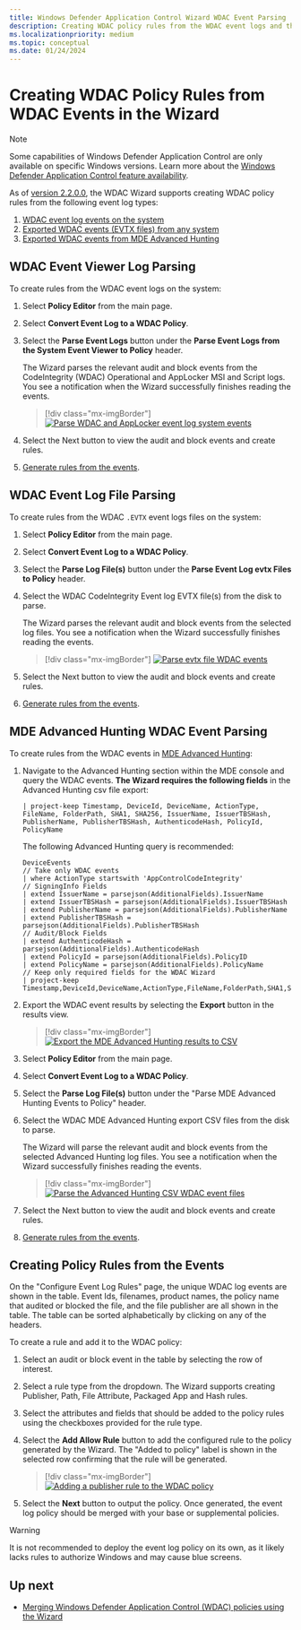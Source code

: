 ```yaml
---
title: Windows Defender Application Control Wizard WDAC Event Parsing
description: Creating WDAC policy rules from the WDAC event logs and the MDE Advanced Hunting WDAC events.
ms.localizationpriority: medium
ms.topic: conceptual
ms.date: 01/24/2024
---
```


# Creating WDAC Policy Rules from WDAC Events in the Wizard

> [!NOTE]
> Some capabilities of Windows Defender Application Control are only available on specific Windows versions. Learn more about the [Windows Defender Application Control feature availability](../feature-availability.md).

As of [version 2.2.0.0](https://webapp-wdac-wizard.azurewebsites.net/archives.html), the WDAC Wizard supports creating WDAC policy rules from the following event log types: 

1. [WDAC event log events on the system](#wdac-event-viewer-log-parsing)
2. [Exported WDAC events (EVTX files) from any system](#wdac-event-log-file-parsing)
3. [Exported WDAC events from MDE Advanced Hunting](#mde-advanced-hunting-wdac-event-parsing)

## WDAC Event Viewer Log Parsing

To create rules from the WDAC event logs on the system:

1. Select **Policy Editor** from the main page.
2. Select **Convert Event Log to a WDAC Policy**.
3. Select the **Parse Event Logs** button under the **Parse Event Logs from the System Event Viewer to Policy** header.

   The Wizard parses the relevant audit and block events from the CodeIntegrity (WDAC) Operational and AppLocker MSI and Script logs. You see a notification when the Wizard successfully finishes reading the events. 

   > [!div class="mx-imgBorder"]
   > [![Parse WDAC and AppLocker event log system events](../images/wdac-wizard-event-log-system.png)](../images/wdac-wizard-event-log-system-expanded.png)

4. Select the Next button to view the audit and block events and create rules.
5. [Generate rules from the events](#creating-policy-rules-from-the-events).

## WDAC Event Log File Parsing

To create rules from the WDAC `.EVTX` event logs files on the system:

1. Select **Policy Editor** from the main page.
2. Select **Convert Event Log to a WDAC Policy**.
3. Select the **Parse Log File(s)** button under the **Parse Event Log evtx Files to Policy** header.
4. Select the WDAC CodeIntegrity Event log EVTX file(s) from the disk to parse.

   The Wizard parses the relevant audit and block events from the selected log files. You see a notification when the Wizard successfully finishes reading the events. 

   > [!div class="mx-imgBorder"]
   > [![Parse evtx file WDAC events](../images/wdac-wizard-event-log-files.png)](../images/wdac-wizard-event-log-files-expanded.png)

5. Select the Next button to view the audit and block events and create rules.
6. [Generate rules from the events](#creating-policy-rules-from-the-events).

## MDE Advanced Hunting WDAC Event Parsing

To create rules from the WDAC events in [MDE Advanced Hunting](../operations/querying-application-control-events-centrally-using-advanced-hunting.md):

1. Navigate to the Advanced Hunting section within the MDE console and query the WDAC events. **The Wizard requires the following fields** in the Advanced Hunting csv file export: 

   ```KQL
   | project-keep Timestamp, DeviceId, DeviceName, ActionType, FileName, FolderPath, SHA1, SHA256, IssuerName, IssuerTBSHash, PublisherName, PublisherTBSHash, AuthenticodeHash, PolicyId, PolicyName
   ```

   The following Advanced Hunting query is recommended:

   ```KQL
   DeviceEvents 
   // Take only WDAC events
   | where ActionType startswith 'AppControlCodeIntegrity' 
   // SigningInfo Fields
   | extend IssuerName = parsejson(AdditionalFields).IssuerName
   | extend IssuerTBSHash = parsejson(AdditionalFields).IssuerTBSHash
   | extend PublisherName = parsejson(AdditionalFields).PublisherName
   | extend PublisherTBSHash = parsejson(AdditionalFields).PublisherTBSHash
   // Audit/Block Fields
   | extend AuthenticodeHash = parsejson(AdditionalFields).AuthenticodeHash
   | extend PolicyId = parsejson(AdditionalFields).PolicyID
   | extend PolicyName = parsejson(AdditionalFields).PolicyName
   // Keep only required fields for the WDAC Wizard
   | project-keep Timestamp,DeviceId,DeviceName,ActionType,FileName,FolderPath,SHA1,SHA256,IssuerName,IssuerTBSHash,PublisherName,PublisherTBSHash,AuthenticodeHash,PolicyId,PolicyName
   ```

2. Export the WDAC event results by selecting the **Export** button in the results view.

   > [!div class="mx-imgBorder"]
   > [![Export the MDE Advanced Hunting results to CSV](../images/wdac-wizard-event-log-mde-ah-export.png)](../images/wdac-wizard-event-log-mde-ah-export-expanded.png)

3. Select **Policy Editor** from the main page.
4. Select **Convert Event Log to a WDAC Policy**.
5. Select the **Parse Log File(s)** button under the "Parse MDE Advanced Hunting Events to Policy" header.
6. Select the WDAC MDE Advanced Hunting export CSV files from the disk to parse.

   The Wizard will parse the relevant audit and block events from the selected Advanced Hunting log files. You see a notification when the Wizard successfully finishes reading the events. 

   > [!div class="mx-imgBorder"]
   > [![Parse the Advanced Hunting CSV WDAC event files](../images/wdac-wizard-event-log-mde-ah-parsing.png)](../images/wdac-wizard-event-log-mde-ah-parsing-expanded.png)

7. Select the Next button to view the audit and block events and create rules.
8. [Generate rules from the events](#creating-policy-rules-from-the-events).

## Creating Policy Rules from the Events

On the "Configure Event Log Rules" page, the unique WDAC log events are shown in the table. Event Ids, filenames, product names, the policy name that audited or blocked the file, and the file publisher are all shown in the table. The table can be sorted alphabetically by clicking on any of the headers. 

To create a rule and add it to the WDAC policy: 

1. Select an audit or block event in the table by selecting the row of interest.
2. Select a rule type from the dropdown. The Wizard supports creating Publisher, Path, File Attribute, Packaged App and Hash rules.
3. Select the attributes and fields that should be added to the policy rules using the checkboxes provided for the rule type.
4. Select the **Add Allow Rule** button to add the configured rule to the policy generated by the Wizard. The "Added to policy" label is shown in the selected row confirming that the rule will be generated.

   > [!div class="mx-imgBorder"]
   > [![Adding a publisher rule to the WDAC policy](../images/wdac-wizard-event-rule-creation.png)](../images/wdac-wizard-event-rule-creation-expanded.png)

5. Select the **Next** button to output the policy. Once generated, the event log policy should be merged with your base or supplemental policies. 

> [!WARNING]
> It is not recommended to deploy the event log policy on its own, as it likely lacks rules to authorize Windows and may cause blue screens.

## Up next

- [Merging Windows Defender Application Control (WDAC) policies using the Wizard](wdac-wizard-merging-policies.md)
